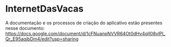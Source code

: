 # InternetDasVacas

A documentação e os processos de criação do aplicativo estão presentes nesse documento: https://docs.google.com/document/d/1cFNuanpNVVR64Ot0dHv4qII08vlPl_Qr_E95aqjbDm4/edit?usp=sharing
